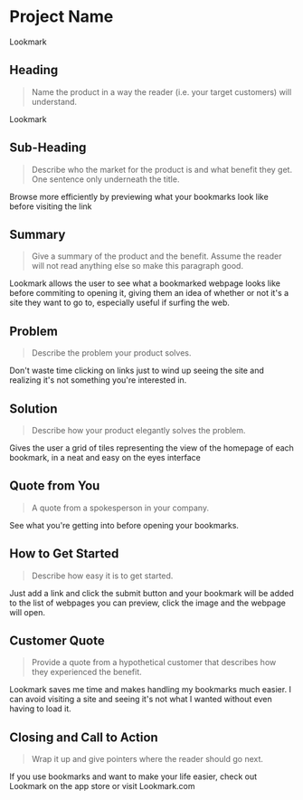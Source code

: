 # Project Name #
Lookmark

<!--
> This material was originally posted [here](http://www.quora.com/What-is-Amazons-approach-to-product-development-and-product-management). It is reproduced here for posterities sake.

There is an approach called "working backwards" that is widely used at Amazon. They work backwards from the customer, rather than starting with an idea for a product and trying to bolt customers onto it. While working backwards can be applied to any specific product decision, using this approach is especially important when developing new products or features.

For new initiatives a product manager typically starts by writing an internal press release announcing the finished product. The target audience for the press release is the new/updated product's customers, which can be retail customers or internal users of a tool or technology. Internal press releases are centered around the customer problem, how current solutions (internal or external) fail, and how the new product will blow away existing solutions.

If the benefits listed don't sound very interesting or exciting to customers, then perhaps they're not (and shouldn't be built). Instead, the product manager should keep iterating on the press release until they've come up with benefits that actually sound like benefits. Iterating on a press release is a lot less expensive than iterating on the product itself (and quicker!).

If the press release is more than a page and a half, it is probably too long. Keep it simple. 3-4 sentences for most paragraphs. Cut out the fat. Don't make it into a spec. You can accompany the press release with a FAQ that answers all of the other business or execution questions so the press release can stay focused on what the customer gets. My rule of thumb is that if the press release is hard to write, then the product is probably going to suck. Keep working at it until the outline for each paragraph flows.

Oh, and I also like to write press-releases in what I call "Oprah-speak" for mainstream consumer products. Imagine you're sitting on Oprah's couch and have just explained the product to her, and then you listen as she explains it to her audience. That's "Oprah-speak", not "Geek-speak".

Once the project moves into development, the press release can be used as a touchstone; a guiding light. The product team can ask themselves, "Are we building what is in the press release?" If they find they're spending time building things that aren't in the press release (overbuilding), they need to ask themselves why. This keeps product development focused on achieving the customer benefits and not building extraneous stuff that takes longer to build, takes resources to maintain, and doesn't provide real customer benefit (at least not enough to warrant inclusion in the press release).
 -->

## Heading ##
  > Name the product in a way the reader (i.e. your target customers) will understand.

  Lookmark

## Sub-Heading ##
  > Describe who the market for the product is and what benefit they get. One sentence only underneath the title.

  Browse more efficiently by previewing what your bookmarks look like before visiting the link

## Summary ##
  > Give a summary of the product and the benefit. Assume the reader will not read anything else so make this paragraph good.

  Lookmark allows the user to see what a bookmarked webpage looks like before commiting to opening it,
  giving them an idea of whether or not it's a site they want to go to, especially useful if surfing the web.

## Problem ##
  > Describe the problem your product solves.

  Don't waste time clicking on links just to wind up seeing the site and realizing it's not something you're interested in.

## Solution ##
  > Describe how your product elegantly solves the problem.

  Gives the user a grid of tiles representing the view of the homepage of each bookmark, in a neat and easy on the eyes interface

## Quote from You ##
  > A quote from a spokesperson in your company.

  See what you're getting into before opening your bookmarks.

## How to Get Started ##
  > Describe how easy it is to get started.

  Just add a link and click the submit button and your bookmark will be added to the list of webpages you can preview, click the image and
  the webpage will open.

## Customer Quote ##
  > Provide a quote from a hypothetical customer that describes how they experienced the benefit.

  Lookmark saves me time and makes handling my bookmarks much easier. I can avoid visiting a site and seeing it's not what I wanted
  without even having to load it.

## Closing and Call to Action ##
  > Wrap it up and give pointers where the reader should go next.

  If you use bookmarks and want to make your life easier, check out Lookmark on the app store or visit Lookmark.com

